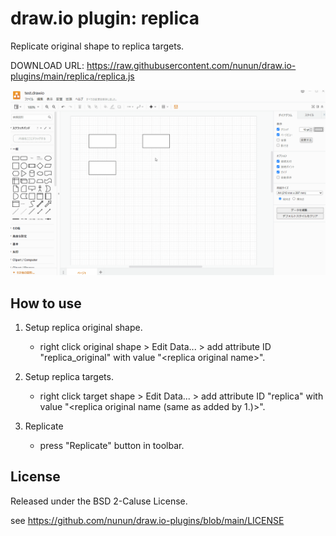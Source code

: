 # draw.io plugin: replica

Replicate original shape to replica targets.

DOWNLOAD URL: https://raw.githubusercontent.com/nunun/draw.io-plugins/main/replica/replica.js

![replica](/replica/operation.gif)

## How to use

 1. Setup replica original shape.
    * right click original shape > Edit Data... > add attribute ID "replica_original" with value "\<replica original name>".

 2. Setup replica targets.
    * right click target shape > Edit Data... > add attribute ID "replica" with value "\<replica original name (same as added by 1.)>".

 3. Replicate
    * press "Replicate" button in toolbar.

## License

Released under the BSD 2-Caluse License.

see https://github.com/nunun/draw.io-plugins/blob/main/LICENSE
